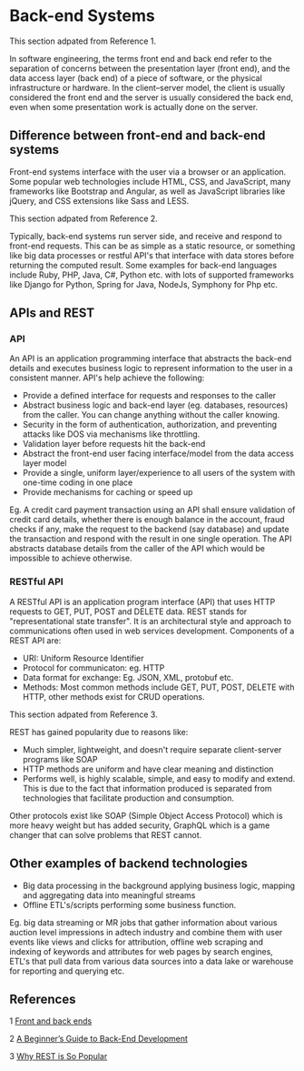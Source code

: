 # Back-end Systems

This section adpated from Reference 1.

In software engineering, the terms front end and back end refer to the separation of concerns between the presentation layer (front end), and the data access layer (back end) of a piece of software, or the physical infrastructure or hardware. In the client–server model, the client is usually considered the front end and the server is usually considered the back end, even when some presentation work is actually done on the server.

## Difference between front-end and back-end systems
Front-end systems interface with the user via a browser or an application. Some popular web technologies include HTML, CSS, and JavaScript, many frameworks like Bootstrap and Angular, as well as JavaScript libraries like jQuery, and CSS extensions like Sass and LESS.

This section adpated from Reference 2.

Typically, back-end systems run server side, and receive and respond to front-end requests. This can be as simple as a static resource, or something like big data processes or restful API's that interface with data stores before returning the computed result. Some examples for back-end languages include Ruby, PHP, Java, C#, Python etc. with lots of supported frameworks like Django for Python, Spring for Java, NodeJs, Symphony for Php etc.

## APIs and REST

### API
An API is an application programming interface that abstracts the back-end details and executes business logic to represent information to the user in a consistent manner. API's help achieve the following:
* Provide a defined interface for requests and responses to the caller
* Abstract business logic and back-end layer (eg. databases, resources) from the caller. You can change anything without the caller knowing.
* Security in the form of authentication, authorization, and preventing attacks like DOS via mechanisms like throttling.
* Validation layer before requests hit the back-end
* Abstract the front-end user facing interface/model from the data access layer model
* Provide a single, uniform layer/experience to all users of the system with one-time coding in one place
* Provide mechanisms for caching or speed up

Eg. A credit card payment transaction using an API shall ensure validation of credit card details, whether there is enough balance in the account, fraud checks if any, make the request to the backend (say database) and update the transaction and respond with the result in one single operation. The API abstracts database details from the caller of the API which would be impossible to achieve otherwise.

### RESTful API
A RESTful API is an application program interface (API) that uses HTTP requests to GET, PUT, POST and DELETE data. REST stands for "representational state transfer". It is an architectural style and approach to communications often used in web services development. Components of a REST API are:
* URI: Uniform Resource Identifier
* Protocol for communicaton: eg. HTTP
* Data format for exchange: Eg. JSON, XML, protobuf etc.
* Methods: Most common methods include GET, PUT, POST, DELETE with HTTP, other methods exist for CRUD operations.

This section adpated from Reference 3.

REST has gained popularity due to reasons like:
* Much simpler, lightweight, and doesn't require separate client-server programs like SOAP
* HTTP methods are uniform and have clear meaning and distinction
* Performs well, is highly scalable, simple, and easy to modify and extend. This is due to the fact that information produced is separated from technologies that facilitate production and consumption.

Other protocols exist like SOAP (Simple Object Access Protocol) which is more heavy weight but has added security, GraphQL which is a game changer that can solve problems that REST cannot.

## Other examples of backend technologies
* Big data processing in the background applying business logic, mapping and aggregating data into meaningful streams
* Offline ETL's/scripts performing some business function.

Eg. big data streaming or MR jobs that gather information about various auction level impressions in adtech industry and combine them with user events like views and clicks for attribution, offline web scraping and indexing of keywords and attributes for web pages by search engines, ETL's that pull data from various data sources into a data lake or warehouse for reporting and querying etc.

## References
1 [Front and back ends](https://en.wikipedia.org/wiki/Front_and_back_ends)

2 [A Beginner’s Guide to Back-End Development](https://www.upwork.com/hiring/development/a-beginners-guide-to-back-end-development/)

3 [Why REST is So Popular](https://www.serviceobjects.com/resources/articles-whitepapers/why-rest-popular)
